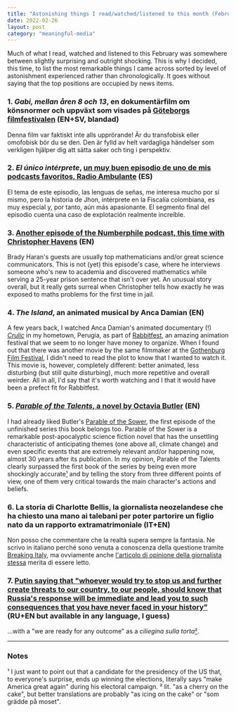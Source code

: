 ```yaml
---
title: "Astonishing things I read/watched/listened to this month (February 2022)"
date: 2022-02-26
layout: post
category: "meaningful-media"
---
```


Much of what I read, watched and listened to this February was somewhere between slightly surprising and outright shocking. This is why I decided, this time, to list the most remarkable things I came across sorted by level of astonishment experienced rather than chronologically. It goes without saying that the top positions are occupied by news items.

### 1. _Gabi, mellan åren 8 och 13_, en dokumentärfilm om könsnormer och uppväxt som visades på [Göteborgs filmfestivalen](https://program.goteborgfilmfestival.se/program/gabi-between-ages-8-and-13) (EN+SV, blandad)
Denna film var faktiskt inte alls upprörande! Är du transfobisk eller omofobisk bör du se den. Den är fylld av helt vardagliga händelser som verkligen hjälper dig att sätta saker och ting i perspektiv.

### 2. _El único intérprete_, [un muy buen episodio de uno de mis podcasts favoritos, Radio Ambulante](https://radioambulante.org/audio/unico-interprete) (ES)
El tema de este episodio, las lenguas de señas, me interesa mucho por sí mismo, pero la historia de Jhon, intérprete en la Fiscalía colombiana, es muy especial y, por tanto, aún más apasionante. El segmento final del episodio cuenta una caso de explotación realmente increíble.

### 3. [Another episode of the Numberphile podcast, this time with Christopher Havens](https://www.numberphile.com/podcast/christopher-havens) (EN)
Brady Haran's guests are usually top mathematicians and/or great science communicators. This is not (yet) this episode's case, where he interviews someone who's new to academia and discovered mathematics while serving a 25-year prison sentence that isn't over yet. An unusual story overall, but it really gets surreal when Christopher tells how exactly he was exposed to maths problems for the first time in jail.

### 4. _The Island_, an animated musical by Anca Damian (EN)
A few years back, I watched Anca Damian's animated documentary (!) [_Crulic_](https://en.wikipedia.org/wiki/Crulic:_The_Path_to_Beyond) in my hometown, Perugia, as part of [Rabbitfest](https://rabbitfest.wordpress.com/), an amazing animation festival that we seem to no longer have money to organize. When I found out that there was another movie by the same filmmaker at the [Gothenburg Film Festival](https://program.goteborgfilmfestival.se/program/the-island), I didn't need to read the plot to know that I wanted to watch it. This movie is, however, completely different: better animated, less disturbing (but still quite disturbing), much more repetitive and overall weirder. All in all, I'd say that it's worth watching and I that it would have been a prefect fit for Rabbitfest.

### 5. [_Parable of the Talents_, a novel by Octavia Butler](https://en.wikipedia.org/wiki/Parable_of_the_Talents_(novel)) (EN)
I had already liked Butler's [Parable of the Sower](https://en.wikipedia.org/wiki/Parable_of_the_Sower_(novel)), the first episode of the unfinished series this book belongs too. Parable of the Sower is a remarkable post-apocalyptic science fiction novel that has the unsettling characteristic of anticipating themes (one above all, climate change) and even specific events that are extremely relevant and/or happening now, almost 30 years after its publication. In my opinion, Parable of the Talents clearly surpassed the first book of the series by being even more shockingly accurate[¹](#notes) and by telling the story from three different points of view, one of them very critical towards the main character's actions and beliefs.

### 6. La storia di Charlotte Bellis, la giornalista neozelandese che ha chiesto una mano ai talebani per poter partorire un figlio nato da un rapporto extramatrimoniale (IT+EN)
Non posso che commentare che la realtà supera sempre la fantasia. Ne scrivo in italiano perché sono venuta a conoscenza della questione tramite [Breaking Italy](https://youtu.be/2qELUtEtbZQ?t=289), ma ovviamente anche [l'articolo di opinione della giornalista stessa](https://www.nzherald.co.nz/nz/covid-19-omicron-charlotte-bellis-an-open-letter-on-miq/U4WQGYTJHUP36AGVOBN3F6PJSE/) merita di essere letto.

### 7. [Putin saying that "whoever would try to stop us and further create threats to our country, to our people, should know that Russia's response will be immediate and lead you to such consequences that you have never faced in your history"](https://youtu.be/_5YeX8eCLgA?t=48) (RU+EN but available in any language, I guess)
...with a "we are ready for any outcome" as a _ciliegina sulla torta_[²](#notes).

---

### Notes

¹ I just want to point out that a candidate for the presidency of the US that, to everyone's surprise, ends up winning the elections, literally says "make America great again" during his electoral campaign.
² lit. "as a cherry on the cake", but better translations are probably "as icing on the cake" or "som grädde på moset".